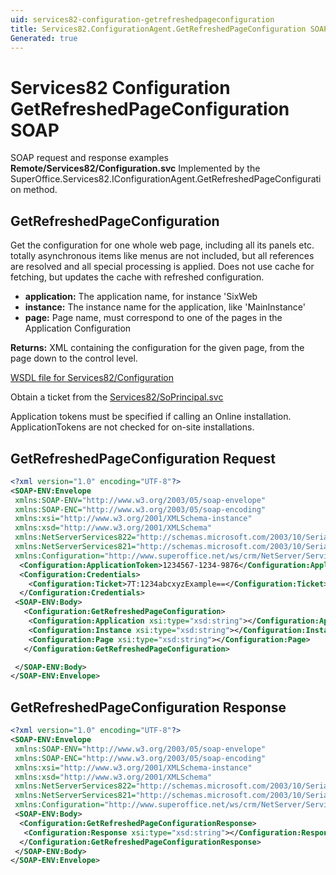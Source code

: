 ```yaml
---
uid: services82-configuration-getrefreshedpageconfiguration
title: Services82.ConfigurationAgent.GetRefreshedPageConfiguration SOAP
Generated: true
---
```


# Services82 Configuration GetRefreshedPageConfiguration SOAP

SOAP request and response examples **Remote/Services82/Configuration.svc**
Implemented by the <see cref="M:SuperOffice.Services82.IConfigurationAgent.GetRefreshedPageConfiguration">SuperOffice.Services82.IConfigurationAgent.GetRefreshedPageConfiguration</see> method.

## GetRefreshedPageConfiguration

Get the configuration for one whole web page, including all its panels etc.  totally asynchronous items like menus are not included, but all references are resolved and all special processing is applied. Does not use cache for fetching, but updates the cache with refreshed configuration.

* **application:** The application name, for instance 'SixWeb
* **instance:** The instance name for the application, like 'MainInstance'
* **page:** Page name, must correspond to one of the pages in the Application Configuration

**Returns:** XML containing the configuration for the given page, from the page down to the control level.


[WSDL file for Services82/Configuration](../Services82-Configuration.md)

Obtain a ticket from the [Services82/SoPrincipal.svc](../SoPrincipal/SoPrincipal.md)

Application tokens must be specified if calling an Online installation. ApplicationTokens are not checked for on-site installations.

## GetRefreshedPageConfiguration Request

```xml
<?xml version="1.0" encoding="UTF-8"?>
<SOAP-ENV:Envelope
 xmlns:SOAP-ENV="http://www.w3.org/2003/05/soap-envelope"
 xmlns:SOAP-ENC="http://www.w3.org/2003/05/soap-encoding"
 xmlns:xsi="http://www.w3.org/2001/XMLSchema-instance"
 xmlns:xsd="http://www.w3.org/2001/XMLSchema"
 xmlns:NetServerServices822="http://schemas.microsoft.com/2003/10/Serialization/Arrays"
 xmlns:NetServerServices821="http://schemas.microsoft.com/2003/10/Serialization/"
 xmlns:Configuration="http://www.superoffice.net/ws/crm/NetServer/Services82">
  <Configuration:ApplicationToken>1234567-1234-9876</Configuration:ApplicationToken>
  <Configuration:Credentials>
    <Configuration:Ticket>7T:1234abcxyzExample==</Configuration:Ticket>
  </Configuration:Credentials>
 <SOAP-ENV:Body>
   <Configuration:GetRefreshedPageConfiguration>
    <Configuration:Application xsi:type="xsd:string"></Configuration:Application>
    <Configuration:Instance xsi:type="xsd:string"></Configuration:Instance>
    <Configuration:Page xsi:type="xsd:string"></Configuration:Page>
   </Configuration:GetRefreshedPageConfiguration>

 </SOAP-ENV:Body>
</SOAP-ENV:Envelope>

```


## GetRefreshedPageConfiguration Response

```xml
<?xml version="1.0" encoding="UTF-8"?>
<SOAP-ENV:Envelope
 xmlns:SOAP-ENV="http://www.w3.org/2003/05/soap-envelope"
 xmlns:SOAP-ENC="http://www.w3.org/2003/05/soap-encoding"
 xmlns:xsi="http://www.w3.org/2001/XMLSchema-instance"
 xmlns:xsd="http://www.w3.org/2001/XMLSchema"
 xmlns:NetServerServices822="http://schemas.microsoft.com/2003/10/Serialization/Arrays"
 xmlns:NetServerServices821="http://schemas.microsoft.com/2003/10/Serialization/"
 xmlns:Configuration="http://www.superoffice.net/ws/crm/NetServer/Services82">
 <SOAP-ENV:Body>
  <Configuration:GetRefreshedPageConfigurationResponse>
   <Configuration:Response xsi:type="xsd:string"></Configuration:Response>
  </Configuration:GetRefreshedPageConfigurationResponse>
 </SOAP-ENV:Body>
</SOAP-ENV:Envelope>

```

